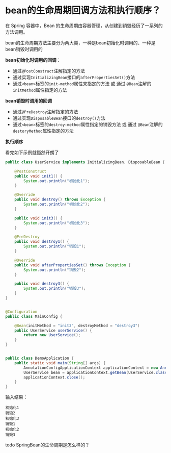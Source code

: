 # bean的生命周期回调方法和执行顺序？

在 Spring 容器中，Bean 的生命周期由容器管理，从创建到销毁经历了一系列的方法调用。

bean的生命周期方法主要分为两大类，一种是bean初始化时调用的、一种是bean销毁时调用的

**bean初始化时调用的回调**：

-   通过`@PostConstruct`注解指定的方法
-   通过实现`InitializingBean`接口的`afterPropertiesSet()`方法
-   通过`<bean>`标签的`init-method`属性来指定的方法 或 通过 `@Bean`注解的`initMethod`属性指定的方法

**bean销毁时调用的回调**

-   通过`@PreDestroy`注解指定的方法
-   通过实现`DisposableBean`接口的`destroy()`方法
-   通过`<bean>`标签的`destroy-method`属性指定的销毁方法 或 通过 `@Bean`注解的`destoryMethod`属性指定的方法



**执行顺序**

看完如下示例就豁然开朗了

```java
public class UserService implements InitializingBean, DisposableBean {

    @PostConstruct
    public void init1() {
        System.out.println("初始化1");
    }

    @Override
    public void destroy() throws Exception {
        System.out.println("初始化2");
    }

    public void init3() {
        System.out.println("初始化3");
    }

    @PreDestroy
    public void destroy1() {
        System.out.println("销毁1");
    }

    @Override
    public void afterPropertiesSet() throws Exception {
        System.out.println("销毁2");
    }

    public void destroy3() {
        System.out.println("销毁3");
    }
}


@Configuration
public class MainConfig {

    @Bean(initMethod = "init3", destroyMethod = "destroy3")
    public UserService userService() {
        return new UserService();
    }
}


public class DemoApplication {
    public static void main(String[] args) {
        AnnotationConfigApplicationContext applicationContext = new AnnotationConfigApplicationContext(MainConfig.class);
        UserService bean = applicationContext.getBean(UserService.class);
        applicationContext.close();
    }
}
```

输入结果：

```
初始化1
销毁2
初始化3
销毁1
初始化2
销毁3
```



todo SpringBean的生命周期是怎么样的？